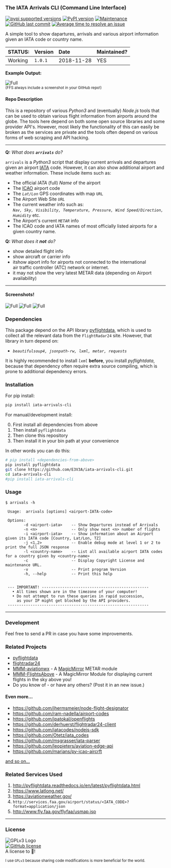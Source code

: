 ### The IATA Arrivals CLI (Command Line Interface)

[![pypi supported versions][1]][2]
[![PyPI version][3]][4]
[![Maintenance][5]][6]
[![GitHub last commit][7]][8]
[![Average time to resolve an issue][9]][10]

[1]: https://img.shields.io/pypi/pyversions/iata-arrivals-cli.svg
[2]: https://pypi.python.org/pypi/iata-arrivals-cli
[3]: https://badge.fury.io/py/iata-arrivals-cli.svg
[4]: https://badge.fury.io/py/iata-arrivals-cli
[5]: https://img.shields.io/badge/Maintained%3F-yes-green.svg
[6]: https://GitHub.com/E3V3A/iata-arrivals-cli/graphs/commit-activity
[7]: https://img.shields.io/github/last-commit/E3V3A/iata-arrivals-cli.svg
[8]: https://github.com/E3V3A/iata-arrivals-cli/commits/master "Last commits to Master branch"
[9]: http://isitmaintained.com/badge/resolution/E3V3A/iata-arrivals-cli.svg
[10]: http://isitmaintained.com//project/E3V3A/iata-arrivals-cli "Average time to resolve an issue"

[13]: https://api.codacy.com/project/badge/Grade/176ceaabe43d4113b535f2fbd0487a9e
[14]: https://www.codacy.com/app/E3V3A/iata-arrivals-cli?utm_source=github.com&amp;utm_medium=referral&amp;utm_content=E3V3A/iata-arrivals-cli&amp;utm_campaign=Badge_Grade


A simple tool to show dapartures, arrivals and various airport information given an IATA code or country name.

| STATUS: | Version | Date | Maintained? |
|:------- |:------- |:---- |:----------- |
| Working | `1.0.1` | 2018-11-28 | YES |


**Example Output:**

![Full](./docs/screenshot_arrivals.png)  
<sub>(FFS always include a screenshot in your GitHub repo!)</sub>

#### Repo Description

This is a repository of various *Python3* and (eventually) *Node.js* tools that can be 
used to obtain various flight information from airports around the globe. The tools 
here depend on both some open source libraries and some provider API's. However, most 
likely the functionality of this can easily be broken as the services are private and 
the tools often depend on various forms of web scraping and API hacking.


---

**Q:** *What does **`arrivals`** do?*

`arrivals` is a *Python3* script that display current arrivals and departures given an 
airport [IATA](https://en.wikipedia.org/wiki/IATA_airport_code) code. However, it can also show 
additional airport and weather information. These include items such as:

- The official *IATA* (full) *Name* of the airport
- The [ICAO](https://en.wikipedia.org/wiki/ICAO_airport_code) airport code
- The *`Lat/Lon`* GPS coordinates with map `URL`
- The Airport Web Site *`URL`*
- The current weather info such as:  
  *`Nav, Sky, Visibility, Temperature, Pressure, Wind Speed/Direction, Humidity`* etc.
- The Airport's current *`METAR`* info
- The ICAO code and IATA names of most officially listed airports for a given country name. 


**Q:** *What does it **not** do?*

- show detailed flight info
- show aircraft or carrier info
- itshow aiport info for airports not connected to the international  
  air traffic controller (ATC) network or internet.
- it may not show the very latest METAR data (depending on Airport availability)


---

#### Screenshots! 


![Full](./docs/screenshot_airports.png "List most airports for a country")
![Full](./docs/screenshot_departures1.png "List current Departures for an airport")
![Full](./docs/screenshot_info.png "List airport info for an airport")


### Dependencies

This package depend on the API library [pyflightdata](https://github.com/supercoderz/pyflightdata), 
which is used to collect all the relevant data from the `FlightRadar24` site. However, that library 
in turn depend on: 

- *`beautifulsoup4, jsonpath-rw, lxml, metar, requests`*

It is highly recommended to install *`lxml`* **before**, you install *pyflightdata*, 
because that dependency often require extra source compiling, which is prone to 
additional dependency errors. 


### Installation

For pip install:

```bash
pip install iata-arrivals-cli
```

For manual/development install:

0. First install all dependencies from above
1. Then install `pyflightdata`
2. Then clone this repository
3. Then install it in your bin path at your convenience

In other words you can do this:

```bash
# pip install <dependencies-from-above>
pip install pyflightdata
git clone https://github.com/E3V3A/iata-arrivals-cli.git
cd iata-arrivals-cli
#pip install iata-arrivals-cli
```


### Usage

```
$ arrivals -h

 Usage:  arrivals [options] <airport-IATA-code>

 Options:
        -d <airport-iata>    -- Show Departures instead of Arrivals
        -n <n>               -- Only show next <n> number of flights
        -i <airport-iata>    -- Show information about an Airport given its IATA code [Country, Lat/Lon, TZ]
        -j <1,2>             -- Enable debug mode at level 1 or 2 to print the full JSON response
        -l <country-name>    -- List all available airport IATA codes for a country given by <country-name>
        -c                   -- Display Copyright License and maintenance URL.
        -v                   -- Print program Version
        -h, --help           -- Print this help


 --- IMPORTANT! -----------------------------------------------
   • All times shown are in the timezone of your computer!
   • Do not attempt to run these queries in rapid succession,
     as your IP might get blocked by the API providers.
 --------------------------------------------------------------
```

---

### Development
 
Feel free to send a PR in case you have some improvements.


### Related Projects

- [pyflightdata](https://github.com/supercoderz/pyflightdata)
- [flightradar24](https://github.com/mkorkmaz/flightradar24)
- [MMM-aviationwx](https://github.com/dam3313/MMM-aviationwx/) - A [MagicMirror](https://github.com/MichMich/MagicMirror) METAR module 
- [MMM-FlightsAbove](https://github.com/E3V3A/MMM-FlightsAbove) - A MagicMirror Module for displaying current flights in the sky above you!
- Do you know of - or have any others? (Post it in an new issue.)

#### Even more...

- https://github.com/jhermsmeier/node-flight-designator
- https://github.com/ram-nadella/airport-codes
- https://github.com/jpatokal/openflights
- https://github.com/derhuerst/flightradar24-client
- https://github.com/iatacodes/nodejs-sdk
- https://github.com/Otetz/iata_codes
- https://github.com/msgrasser/iata-parser
- https://github.com/leopieters/aviation-edge-api
- https://github.com/marians/py-icao-aircrft

[and so on...](https://github.com/search?p=13&q=iata&type=Repositories&utf8=%E2%9C%93)


### Related Services Used

1. http://pyflightdata.readthedocs.io/en/latest/pyflightdata.html
2. https://www.latlong.net/
3. https://aviationweather.gov/
4. `http://services.faa.gov/airport/status/<IATA_CODE>?format=application/json`
5. http://www.fly.faa.gov/flyfaa/usmap.jsp

---

### License


![GPLv3 Logo](https://www.gnu.org/graphics/gplv3-88x31.png "I use `GPLv3` because sharing code modifications is more beneficial for the world.")  
[![GitHub license][21]][22]  
A license to :sparkling_heart:!

<sub>I use `GPLv3` because sharing code modifications is more beneficial for the world.</sub>

[21]: https://img.shields.io/github/license/E3V3A/iata-arrivals-cli.svg
[22]: https://github.com/E3V3A/iata-arrivals-cli/blob/master/LICENSE.txt
